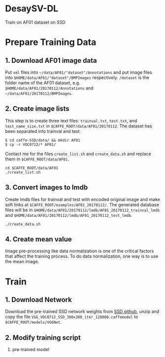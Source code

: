 # DesaySV-DL
Train on AF01 dataset on SSD


# Prepare Training Data

## 1. Download AF01 image data

Put ``xml`` files into ``~/data/AF01/"dataset"/Annotations`` and put image files into ``$HOME/data/AF01/"dataset"/BMPImages`` respectively. ``/dataset`` is the folder name of the AF01 dataset, e.g. ``$HOME/data/AF01/20170112/Annotations`` and ``~/data/AF01/20170112/BMPImages``.

## 2. Create image lists
This step is to create three text files: ``trainval.txt``, ``test.txt``, and ``test_name_size.txt`` in ``$CAFFE_ROOT/data/AF01/20170112``. The dataset has been separated into trainval and test.

```shell
$ cd caffe-SSD/data/ && mkdir AF01
$ cp -r VOC0712/* AF01/
```
Contact me for the files ``create_list.sh`` and ``create_data.sh`` and replace them in ``$CAFFE_ROOT/data/AF01``.

```shell
cd $CAFFE_ROOT/data/AF01
./create_list.sh
```

## 3. Convert images to lmdb
Create lmdb files for trainval and test with encoded original image and make soft links at ``$CAFFE_ROOT/examples/AF01_20170112/``. The generated database files will be in ``$HOME/data/AF01/20170112/lmdb/AF01_20170112_trainval_lmdb`` and ``$HOME/data/AF01/20170112/lmdb/AF01_20170112_test_lmdb``.

```shell
./create_data.sh
```

## 4. Create mean value

Image pre-processing like data normalization is one of the critical factors that affect the training process. To do data normalization, one way is to use the mean image. 

# Train

## 1. Download Network
Download the pre-trained SSD network weights from [SSD github](https://drive.google.com/open?id=0BzKzrI_SkD1_WVVTSmQxU0dVRzA), unzip and copy the file ``VGG_VOC0712_SSD_300x300_iter_120000.caffemodel`` to ``$CAFFE_ROOT/models/VGGNet``.

## 2. Modify training script

1. pre-trained model

